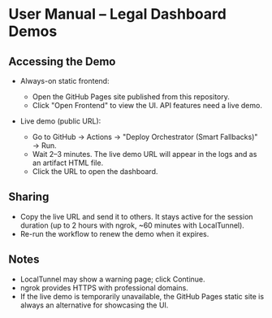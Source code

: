 # User Manual – Legal Dashboard Demos

## Accessing the Demo

- Always-on static frontend:
  - Open the GitHub Pages site published from this repository.
  - Click "Open Frontend" to view the UI. API features need a live demo.

- Live demo (public URL):
  - Go to GitHub → Actions → "Deploy Orchestrator (Smart Fallbacks)" → Run.
  - Wait 2–3 minutes. The live demo URL will appear in the logs and as an artifact HTML file.
  - Click the URL to open the dashboard.

## Sharing
- Copy the live URL and send it to others. It stays active for the session duration (up to 2 hours with ngrok, ~60 minutes with LocalTunnel).
- Re-run the workflow to renew the demo when it expires.

## Notes
- LocalTunnel may show a warning page; click Continue.
- ngrok provides HTTPS with professional domains.
- If the live demo is temporarily unavailable, the GitHub Pages static site is always an alternative for showcasing the UI.